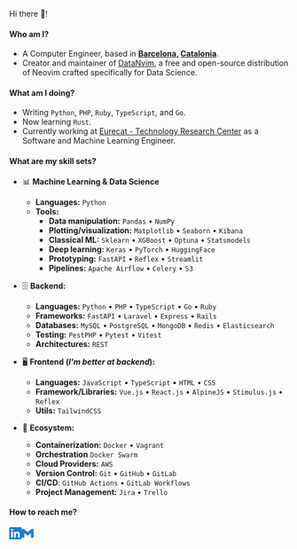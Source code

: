 Hi there 👋!

#### Who am I?

- A Computer Engineer, based in **[Barcelona](https://en.wikipedia.org/wiki/Barcelona), [Catalonia](https://en.wikipedia.org/wiki/Catalonia)**.
- Creator and maintainer of [DataNvim](https://github.com/NoOPeEKS/DataNvim), a free and open-source distribution of Neovim crafted specifically for Data Science.

#### What am I doing?

- Writing `Python`, `PHP`, `Ruby`, `TypeScript`, and `Go`.
- Now learning `Rust`.
- Currently working at [Eurecat - Technology Research Center](https://eurecat.org/) as a Software and Machine Learning Engineer.

#### What are my skill sets?

- 📊 **Machine Learning & Data Science**
  - **Languages:** `Python`
  - **Tools:**
    - **Data manipulation:** `Pandas` • `NumPy`
    - **Plotting/visualization:** `Matplotlib` • `Seaborn` • `Kibana`
    - **Classical ML:** `Sklearn` • `XGBoost` • `Optuna` • `Statsmodels`
    - **Deep learning:** `Keras` • `PyTorch` • `HuggingFace`
    - **Prototyping:** `FastAPI` • `Reflex` • `Streamlit`
    - **Pipelines:** `Apache Airflow` • `Celery` • `S3`

- 🗄️ **Backend:**

  - **Languages:** `Python` • `PHP` • `TypeScript` • `Go` • `Ruby`
  - **Frameworks:** `FastAPI` • `Laravel` • `Express` • `Rails`
  - **Databases:** `MySQL` • `PostgreSQL` • `MongoDB` • `Redis` • `Elasticsearch`
  - **Testing:** `PestPHP` • `Pytest` • `Vitest`
  - **Architectures:** `REST`

- 🖥 **Frontend (_I'm better at backend_):**

  - **Languages:** `JavaScript` • `TypeScript` • `HTML` • `CSS`
  - **Framework/Libraries:** `Vue.js` • `React.js` • `AlpineJS` • `Stimulus.js` • `Reflex`
  - **Utils:** `TailwindCSS`

- 🎡 **Ecosystem:**

  - **Containerization:** `Docker` • `Vagrant`
  - **Orchestration** `Docker Swarm`
  - **Cloud Providers:** `AWS`
  - **Version Control:** `Git` • `GitHub` • `GitLab`
  - **CI/CD**: `GitHub Actions` • `GitLab Workflows`
  - **Project Management:** `Jira` • `Trello`

#### How to reach me?

<a href="https://www.linkedin.com/in/arnau-berenguer-jimenez/">
  <img align="left" alt="LinkedIn" width="22px" src="./assets/linkedin.svg" />
</a>
<a href="mailto:arnauapps@gmail.com">
  <img align="left" alt="Mail" width="22px" src="./assets/gmail.svg" />
</a>
